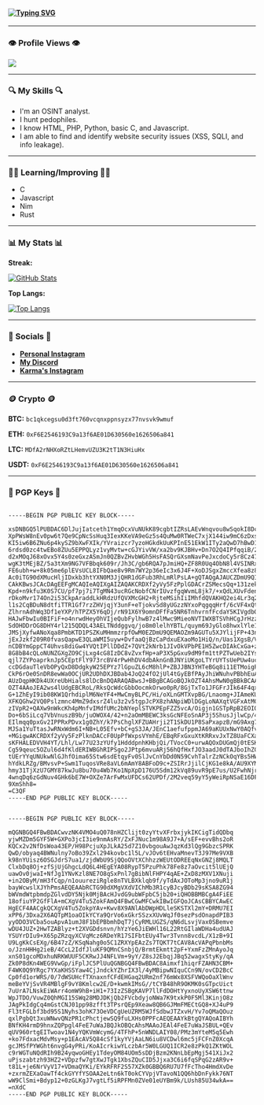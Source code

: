 #### [![Typing SVG](https://readme-typing-svg.herokuapp.com?color=%231B790D&size=32&lines=Lotus-xml+)](https://github.com/Lotus-xml/)

---

### **👁️ Profile Views 👁️**

[![](https://komarev.com/ghpvc/?username=Lotus-xml&style=for-the-badge)](https://github.com/Lotus-xml/)

---

### **🔍 My Skills 🔍**

- I'm an OSINT analyst.
- I hunt pedophiles.
- I know HTML, PHP, Python, basic C, and Javascript.
- I am able to find and identify website security issues (XSS, SQLI, and info leakage).

---

### **👨‍🏫 Learning/Improving 👨‍🏫**

- C
- Javascript
- Nim
- Rust

---

### **📊 My Stats 📊**

**Streak:**

[![GitHub Stats](http://github-readme-streak-stats.herokuapp.com?user=Lotus-xml&theme=dark&background=000000)](https://github.com/Lotus-xml/)

**Top Langs:**

[![Top Langs](https://github-readme-stats.vercel.app/api/top-langs/?username=Lotus-xml)](https://github.com/Lotus-xml/)

---

### **💬 Socials 💬**

- **[Personal Instagram](https://www.instagram.com/lotus.pyc/)**
- **[My Discord](https://discordapp.com/users/877317715977728001)**
- **[Karma's Instagram](https://www.instagram.com/karma_.ngo/)**

---

### **🪙 Crypto 🪙**

**BTC:** `bc1qkcegsu0d3ft760vcqnxppnsyzx77nvsvk9wmuf`

**ETH:** `0xF6E2546193C9a13f6AE01D630560e1626506a841`

**LTC:** `MDfA2rNHXoRZtLHemvUZU3K2tT1N3HiuHx`

**USDT:** `0xF6E2546193C9a13f6AE01D630560e1626506a841`

---

### **🔑 PGP Keys 🔑**

```

-----BEGIN PGP PUBLIC KEY BLOCK-----

xsDNBGQ5lPUBDAC6DlJujIatceth1YmqOcxVuNUkK89cgbtIZRsLAEvWnqvou8wSqokI8DcsMnDi
XpPWsW8nEv0pw6t7Qe9CpNcSsHuq3IexKKeVA9eGz5s4QuMw0RTWeC7xjX144iw9mC6zDxsyCzsv
KI5iw6B6ZNu6p4kySZ9bXwFXIk/YVraizcr7yzoHGkdkUuKPInE51EkW1ITy2aQwD7hBwD189K9H
6rdsd0zc4twEBo8ZUu5EPPQLyz1vyMvtw+cGJYivVW/xa2bv9KJBHv+Dn7O2Q4IPfqqiB/2gWQBA
d2xMOqJ68xOvx5Y4s0zeGxzASmJn0QZBvZHvbWGh5HsFASQrGXsmNavPeJxcdoCy5r8Cz476OvdY
wgK3tMEjBZ/5a3tXm9NG7VFBbqk609r/Jh3C/gb6RQA7pJmiHQ+ZF8R0Uq4ObN8l4VSINRxA4J7K
FE6ubh+w+8k05me6plEVsUCL8IFbQae8v9Rm7WY2p36eIc3x6J4F+XoDJSgxZmccXfea8z8AEQEA
Ac0iTG90dXMucHljIDxkb3htYXN0M3JjQHR1dGFub3RhLmRlPsLA+gQTAQgAJAUCZDmU9QIbAwQV
CAkKBwsJCAcDAgEEFgMCAQIeAQIXgAIZAQAKCRDXf2yVy5FzPplGDACrZSMecsQq+131zekpqIFj
Kpd+n9kfu3K0S7CU/pf7pj7i7TgMN43ucRGcNobfCNrIUvzfgqWvmL8jk7/+xQdLXUvFdenDOuup
rDkoMvr174On2i53CkpAraddLkHRdzUfQVXMcGH2+RjteMSihIiIMhfdQVAKHQ2ei4Lr3q2KmBP+
l1s2CqBDuN8dtfiTTR1Gf7rzZHVjqjY3unF+eTjokvSd8yUGzzNYxoPqgqqHrf/6cVF4xQtvGAsl
ZlhrnAdhWq3Df1eYXP/hTPZX5Y6qDj/rN91X6Y9omnDFfFa5NR6TnhvrnfFcdaY5KIVgdbQ6wD/1
HAJwFbwIu0BIFiF+o4nrwdHeyOhVIjeQubFylhwB7z4lMwc9MieoNVTIWXBTSVhHCgJrHzzO5Gfy
SdOHDDrOG8DHY4rl215QDQL43AELTNddggvq/jo8m0lelhYBTL/quym69JyGlo8hwxlYle1j1J15
JMSjXyfwANoXqa8PmbKTD1PSZKuMHmmzrpfOwM0EZDmU9QEMAOZm9AGUTu5XJYlijFP+43nBi/Gx
jExJzkf209R0fvasQapwE3QLaWMI5uyw+DvfaaQjBzCaPdxuEXaoMo1HiQ/n/Uas1XgsB/V/59zP
nCDBYmGppCT4Uhvs8diGw4YVQtIPllDDdZ+7QVt2kNrb1JIvOkVPbPE1H5ZwcDIAkCxGa+zpnH5a
8G8bB4cQLoNUNZGXgZO9CjLxg4cG8IzDC8vZvxfHp+aP3X5pGxu9dM9fm1ttPZTwUeb2IYssNwMi
qjl7ZYPoaprknJp5CEptFlY973rcBV4rPwHhDV4dbAknGnBJNYiUKgoLTYrUYTsUePUw4ucxuGg5
ccDGdauTleVbOPyQxD8DdgkyW25EPYz7lGpuZL6cM8hlP+ZBJJBN3YHTeBGq8i11ETMoigPfbakT
CkP6rOe0SnDR8ewWa0OCjUR2UDhDXJBDab4JoQ24fO2jUl4tGyEBfPAyJhiWNuhvPBbhEuAdfvcN
AUzDqpHKDk4UXreUbHials8lDcBnDQARAQABwsJ+BBgBCAGoBQJkOZT4AhsMwN0gBBkBCAAGBQJk
OZT4AAoJEA2ws4lUdgEBCRoL/RksQcWdcGbbOocmkOrwo0pR/8GjTxTo1JFGFrJIk64F4qxFv0xp
G+1ZhEyI9ib08KW1QrhdiplM6NeYF4+MwCmyBLPC/Hi/oXLnGMTXvpBG/Lnaomg+JIAmeKUvmBUc
XFKQGhw2VQ0Pslzmnc4MmZ9dxsrZ4lu3z2v5tgpJcPX8zhANpiWDlDGgLoNAXqtVGFxAtMCOfe7c
zIVpR2+QAXw9nWkcKh4pMnfvIMdfUMc2bNYeplSTVKPEpFZZ5vcA/Oigjn1GSTpRpB2EOIO3p6i0
Do+6bSiLcq7VbVnuszB9b/juOWOX4/42+n2aOmMBEWC3ksGcNFEoSnAP3j5ShusJjlwCp/4Wusno
EIlmqq0pxGv2IPPRxPDvx1g0ZhY/k7PsChglXFZUAHrji2T1SkDU1P8SaPxapzB/mG9Axg7beaJp
MJSa1YuTtasJwRNxWdm6I+NB+L05Efv+bC+gS3JA/JEnC1aefufppmJA69aKUUxNwY0AQfvLi14K
+MGigwAKCRDXf2yVy5FzPlknDACcF0UpPfWxpsVYmhE/EBqRFxGxuXtKRRxvJxTZ8UaFCXagiu/f
sKFHALEDVVH4YT/Lhl/Lw77U23zYUfy1HdddpnhKHbjQi/TVocC0+urwAQOxDUGmQj0tESKK5fN5
Cg59qeuc5OZul6d4fKldERIWBGhRIPSgo2JPtp6mvuARj56hQfHxfJO3aadJ0dTAJboIhZCoGBbc
tUErYYqUNUkwNlGJhfOima65Stw6sdEtqyFv0SlJvCnYbDd0N59CvhTalrZzNCkOqYBs5HWl39EH
hYdkLRZg/BMvsvP+Swm1TuqosVRe8aVL6mAmY8ABFoD9c+ZSIRrJjilCjKG1e8kA/AU9XYMweQxV
hmy31TjXzU7GMY87kwJu8bu70u4Wb7Ko1NpXpD176U5Sdm12kVq89uvR9pE7us/U2FwhNjrgUOZW
4wnqDq6zGdNuv4GHk6bE7W+OXZe7ArFwMxUFDCs62UPDf/2M2veq59yY5yWeiRpNSaE16DFBTYIp
9XmShh8=
=C3QF
-----END PGP PUBLIC KEY BLOCK-----

```

```

-----BEGIN PGP PUBLIC KEY BLOCK-----

mQGNBGQ4FBwBDACwvzNK4VMO4uQ078nHZClijt0zyYtvXFrbxjykIKCigTidQDbq
yjwMZDm5GYF5W+GXPo3jcI3ie9nmAsRY/ZxFJNuc1m98A9J7+A/sEF+evvBhs2oR
KQCx2v2NfDsWoa43EP/H98PcjuXpJLkA25d7Z10vbgouAwJqzKd3lQg9GbzcSPRK
QwD/obyaq4BWNulny7oBo39Zxl294kovbc1l5L/vJOv6tEHvaMnevT3J97Me9VXB
k98nYUisz6OSGJdrS7ua1/zjdWbU9SjQQoOVtXChhzzWEUtODREEqNxGNZj8MQLT
ClxbDq8Oj+zfSjUjGhgcLdQ6L4HEgEYA08RypT5PzuPhk78Fe8z7aOvcit5lUEjQ
uawOv0jwaI+NfJg1YNvKzl8NE7O8qSxPnl7gBibNlFHPY4qAE+ZxD8zMXV1XNuji
+in2OByM/mH3fCqp/n1ouureziRgle8nTVLBXklqb9f/yTdAxJOToMp3jno9uR1j
bayWcwslXJYhPmsAEQEAAbRCTG90dXMgVXdVIChMb3R1cyBJcyBDb29sKSA8ZG94
bWVmdWtpbmdpZGlvdDY5Njk0MjBAcHJvdG9ubWFpbC5jb20+iQHOBBMBCgA4FiEE
18ofiuYP2GfFlA+mCXgV4Tu5ZokFAmQ4FBwCGwMFCwkIBwIGFQoJCAsCBBYCAwEC
HgECF4AACgkQCXgV4Tu5ZokpYAv+Kwv8X9ANlAbDWpHDLleSKSTXl2mY+DRMU7EI
xPP6/3Dxa2X6AQTpM1oaOIkYCYa9QrVo6xGkrSSzxXUvWqJf0sezPsdOnapdPIB3
yyODO3VCba5ouApvA1umJ8F1bEPBbmhDqT7jCyRMLUGZS/qN6dLsvjVax0SBemve
wDU4JUZ+2HwTZABlyz+t2XVGDdsnvn/hYzYe6JiEWHl16L22RtGIlaWDHa4udUAJ
YSUYrDIu9+X65pZRzqyXCVqMcz6RDeYR17SIFbtEUy4Twr3Tvnn8vcdL/X1zB+9I
U9LgKkCsEXg/6B47zZ/KSqNahg0o5C1ZRXYpEAzZs7TQKT7tCAV8AcVAPqPbnbMs
o/JznHHHg2ieB/4CcL2IdfJluKF9QMnCSnbjQ/BrmtEkmtt2pF+YxmFzZMnAyoJq
xnS01gcoMDxhuNRKWUUF5CKRwJJ4NFLVm+9yY/Z8sJ2EbqjJBq52wagxStyKy/qA
Zk0P8dKn4WEG9VwGp/iFplJC5PlUuQGNBGQ4FBwBDAC8Aimxf1hiqrFZAHN3CBM+
F4WK0Q9YRgc7YXaKHSSYaw4CjJndckYZhrIX3l/4yMBipwNIquCCn9N/ovCD2BcC
Cp0fd1orWRS/0/7dWSUHcfTXnaxnfCFdEHGaq2URm2nf76mWx8XSFVWQoOaXlWnv
meBeYVjSvVR4MBlgF9vY8Kmlcw2E/D+kwmkIMsG//tCYB48hR9OKMK0sGTpcUict
7uUrA7LNskEiWArr4omW9hB+iH1+73IzZSBgKAVP7llFdDOHtYyxnoUyXSW6ttnw
WpJTDO/VuwZ0QhMGI15SWq28MDJDKjQb2FVcbdyjoNWa7K9txkP0F5Ml3KinjO8z
JAgPkIdgCq4mGstCNJ01pp98zfft3TPsrQEp9Xeaw8QB6GJMmFMECtGQ8+XJ4uP9
Fl3tFGLbf3bd95S1Nyhs3ohK73OeVDCgUeUZRM5WJfSdbwJTZxvH/Yv7oQMaQOuz
qxlPgbQt3xuWNwvQNzPR1cPhctjewSQ9fuLXHs0PPFcAEQEAAYkBtgQYAQoAIBYh
BNfKH4rmD9hnxZQPpgl4FeE7uWaJBQJkOBQcAhsMAAoJEAl4FeE7uWaJSBUL+QEv
qUV960rtgEITwoav1N4yYQKVmWcymG/4TFhP+5nWNDLAIY08/PMz3mYteM5q5Ewh
+ko7FdxacMdvMsy+p1EAcAV5Q84cSf1kyYVjAaLN6iu8VCDwl6mc5jFCFnZ0XcqA
gcJMSfPYWGht6nvgG4yPRi/KoAIcrkiwYLczbAr5W0LGUQ1ICR2e8zPkQ1ZKtWOL
c9rWGTuNQdRIh9B24yqwoGHEy1TdeyOM84UOm5sDDjBzm2KNnLbEpMgj541XiJx2
uPjszabtzh93HZ2+VDpzfw7gtXwJTgk1XbsZQuCID5Jjxa3C6i6fqSPqG2zAR9v+
t81L+je6NrVyV17+VDmaQYKi/EYkRFRF2S57XZk0GBBQ6RU7U7fFcTho4HmdXvDe
+zxrmZEXaOawTf4ckGYYfYSOAA2eLtn6kT0okCYVpjVTavoN1QQ6hbDnFykk76NT
wW9ClSmi+Bdyp12+0zGLKgJ7vgtLf5iRPFMn0ZVe01eUYBm9k/LUsh85U34wkA==
=nXdC
-----END PGP PUBLIC KEY BLOCK-----

```
